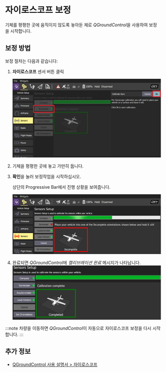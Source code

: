 # 자이로스코프 보정

기체를 평평한 곳에 움직이지 않도록 놓아둔 체로 *QGroundControl*을 사용하여 보정을 시작합니다.

## 보정 방법

보정 절차는 다음과 같습니다:

1. **자이로스코프** 센서 버튼 클릭
    
    ![자이로스코프 보정 PX4 선택](../../assets/qgc/setup/sensor/gyroscope_calibrate_px4.jpg)

2. 기체을 평평한 곳에 놓고 가만히 둡니다.

3. **확인**을 눌러 보정작업을 시작하십시오.
    
    상단의 Progressive Bar에서 진행 상황을 보여줍니다.
    
    ![PX4에서 자이로스코프 보정 진행 중](../../assets/qgc/setup/sensor/gyroscope_calibrate_progress_px4.jpg)

4. 완료되면 *QGroundControl*에 *캘리브레이션 완료* 메시지가 나타납니다. ![PX4에서 자이로스코프 보정 완료](../../assets/qgc/setup/sensor/gyroscope_calibrate_complete_px4.jpg)

:::note
차량을 이동하면 *QGroundControl*이 자동으로 자이로스코프 보정을 다시 시작합니다.
:::

## 추가 정보

* [QGroundControl 사용 설명서 > 자이로스코프](https://docs.qgroundcontrol.com/en/SetupView/sensors_px4.html#gyroscope)